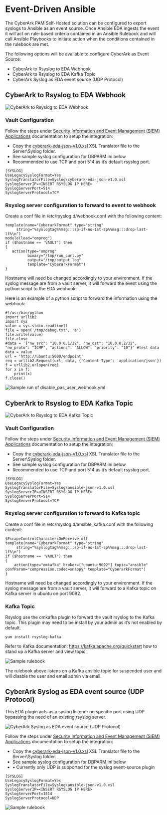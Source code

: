 # Event-Driven Ansible

The CyberArk PAM Self-Hosted solution can be configured to export syslogs to Ansible as an event source. Once Ansible EDA ingests the event it will act on rule-based criteria contained in an Ansible Rulebook and will call Ansible Playbooks to initiate action when the conditions contained in the rulebook are met.

The following options will be available to configure CyberArk as Event Source:

* CyberArk to Rsyslog to EDA Webhook
* CyberArk to Rsyslog to EDA Kafka Topic
* CyberArk Syslog as EDA event source (UDP Protocol)

## CyberArk to Rsyslog to EDA Webhook

![CyberArk to Rsyslog to EDA Webhook](https://github.com/cyberark/ansible-security-automation-collection/blob/master/docs/images/rsyslog-webhook.png?raw=true)

### Vault Configuration
Follow the steps under [Security Information and Event Management (SIEM) Applications](https://docs.cyberark.com/Product-Doc/OnlineHelp/PAS/Latest/en/Content/PASIMP/DV-Integrating-with-SIEM-Applications.htm) documentation to setup the integration:

* Copy the [cyberark-eda-json-v1.0.xsl](https://github.com/cyberark/ansible-security-automation-collection/blob/master/plugins/event_source/cyberark-eda-json-v1.0.xsl) XSL Translator file to the Server\Syslog folder.
* See sample syslog configuration for DBPARM.ini below
* Recommended to use TCP and port 514 as it’s default rsyslog port.

```
[SYSLOG]
UseLegacySyslogFormat=Yes
SyslogTranslatorFile=Syslog\cyberark-eda-json-v1.0.xsl
SyslogServerIP=<INSERT RSYSLOG IP HERE>
SyslogServerPort=514
SyslogServerProtocol=TCP
```

### Rsyslog server configuration to forward to event to webhook
Create a conf file in /etc/rsyslog.d/webhook.conf with the following content:
```
template(name="CyberarkFormat" type="string"
     string="%syslogtag%%msg:::sp-if-no-1st-sp%%msg:::drop-last-lf%\n")
module(load="omprog")
if ($hostname == 'VAULT') then
{
   action(type="omprog"
          binary="/tmp/run_curl.py"
          output="/tmp/output.log"
          template="CyberarkFormat")
}
```

Hostname will need be changed accordingly to your environment. If the syslog message are from a vault server, it will forward the event using the python script to the EDA webhook.

Here is an example of a python script to forward the information using the webhook:
```
#!/usr/bin/python
import urllib2
import sys
value = sys.stdin.readline()
file = open('/tmp/debug.txt', 'a')
file.write(value)
file.close
#data = '{"nw_src": "10.0.0.1/32", "nw_dst": "10.0.0.2/32", "nw_proto": "ICMP", "actions": "ALLOW", "priority": "10"}' #test data
data = value
url = 'http://ubuntu:5000/endpoint'
req = urllib2.Request(url, data, {'Content-Type': 'application/json'})
f = urllib2.urlopen(req)
for x in f:
    print(x)
f.close()
```

![Sample run of disable_pas_user_webhook.yml](https://github.com/cyberark/ansible-security-automation-collection/blob/master/docs/images/eda_disableuser_webhook.png?raw=true)

## CyberArk to Rsyslog to EDA Kafka Topic

![CyberArk to Rsyslog to EDA Kafka Topic](https://github.com/cyberark/ansible-security-automation-collection/blob/master/docs/images/rsyslog-kafka.png?raw=true)

### Vault Configuration
Follow the steps under [Security Information and Event Management (SIEM) Applications](https://docs.cyberark.com/Product-Doc/OnlineHelp/PAS/Latest/en/Content/PASIMP/DV-Integrating-with-SIEM-Applications.htm) documentation to setup the integration:

* Copy the [cyberark-eda-json-v1.0.xsl](https://github.com/cyberark/ansible-security-automation-collection/blob/master/plugins/event_source/cyberark-eda-json-v1.0.xsl) XSL Translator file to the Server\Syslog folder.
* See sample syslog configuration for DBPARM.ini below
* Recommended to use TCP and port 514 as it’s default rsyslog port.

```
[SYSLOG]
UseLegacySyslogFormat=Yes
SyslogTranslatorFile=Syslog\ansible-json-v1.0.xsl
SyslogServerIP=<INSERT RSYSLOG IP HERE>
SyslogServerPort=514
SyslogServerProtocol=TCP
```

### Rsyslog server configuration to forward to Kafka topic
Create a conf file in /etc/rsyslog.d/ansible_kafka.conf with the following content:

```
$EscapeControlCharactersOnReceive off
template(name="CyberarkFormat" type="string"
     string="%syslogtag%%msg:::sp-if-no-1st-sp%%msg:::drop-last-lf%\n")
if ($hostname == 'VAULT') then
{
    action(type="omkafka" broker=["ubuntu:9092"] topic="ansible" confParam="compression.codec=snappy" template="CyberarkFormat")
}
```

Hostname will need be changed accordingly to your environment. If the syslog message are from a vault server, it will forward to a Kafka topic on Kafka server in ubuntu on port 9092.

### Kafka Topic
Rsyslog use the omkafka plugin to forward the vault rsyslog to the Kafka topic. This plugin may need to be install by your admin as it’s not enabled by default.
```
yum install rsyslog-kafka
```

Refer to Kafka documentation: https://kafka.apache.org/quickstart how to stand up a Kafka server and view topic.

![Sample rulebook](https://github.com/cyberark/ansible-security-automation-collection/blob/master/docs/images/eda_disableuser_kafka.png?raw=true)

The rulebook above listens on a Kafka ansible topic for suspended user and will disable the user and email admin via email.

## CyberArk Syslog as EDA event source (UDP Protocol)
This EDA plugin acts as a syslog listener on specific port using UDP bypassing the need of an existing rsyslog server.

![CyberArk Syslog as EDA event source (UDP Protocol)](https://github.com/cyberark/ansible-security-automation-collection/blob/master/docs/images/eda-syslog.png?raw=true)

Follow the steps under [Security Information and Event Management (SIEM) Applications](https://docs.cyberark.com/Product-Doc/OnlineHelp/PAS/Latest/en/Content/PASIMP/DV-Integrating-with-SIEM-Applications.htm) documentation to setup the integration:


* Copy the [cyberark-eda-json-v1.0.xsl](https://github.com/cyberark/ansible-security-automation-collection/blob/master/plugins/event_source/cyberark-eda-json-v1.0.xsl) XSL Translator file to the Server\Syslog folder.
* See sample syslog configuration for DBPARM.ini below
* •	Currently only UDP is supported for the syslog event-source plugin

```
[SYSLOG]
UseLegacySyslogFormat=Yes
SyslogTranslatorFile=Syslog\ansible-json-v1.0.xsl
SyslogServerIP=<INSERT RSYSLOG IP HERE>
SyslogServerPort=1514
SyslogServerProtocol=UDP
```
![Sample rulebook](https://github.com/cyberark/ansible-security-automation-collection/blob/master/docs/images/eda_disableuser_kafka.png?raw=true)
